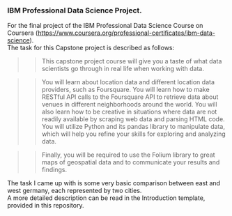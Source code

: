 ### IBM Professional Data Science Project.  
For the final project of the IBM Professional Data Science Course on Coursera (https://www.coursera.org/professional-certificates/ibm-data-science).  
The task for this Capstone project is described as follows:  
  
  
>>This capstone project course will give you a taste of what data scientists go through in real life when working with data. 

>>You will learn about location data and different location data providers, such as Foursquare. You will learn how to make RESTful API calls to the Foursquare API to retrieve data about venues in different neighborhoods around the world. You will also learn how to be creative in situations where data are not readily available by scraping web data and parsing HTML code. You will utilize Python and its pandas library to manipulate data, which will help you refine your skills for exploring and analyzing data. 

>>Finally, you will be required to use the Folium library to great maps of geospatial data and to communicate your results and findings.    
  
  The task I came up with is some very basic comparison between east and west germany, each represented by two cities.  
  A more detailed description can be read in the Introduction template, provided in this repository.
